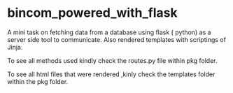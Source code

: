 # bincom_powered_with_flask
A mini task on fetching data from a database using flask ( python) as a server side tool to communicate. Also rendered templates with scriptings of Jinja.


To see all methods used kindly check the routes.py file within pkg folder.

To see all html files that were rendered ,kinly check the templates folder within the pkg folder.


